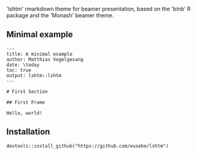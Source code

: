 'lshtm' rmarkdown theme for beamer presentation, based on the 'binb' R package and the 'Monash' beamer theme.

## Minimal example

````{md}
---
title: A minimal example
author: Matthias Vogelgesang
date: \today
toc: true
output: lshtm::lshtm
---

# First Section

## First Frame

Hello, world!
````

## Installation

````
devtools::install_github("https://github.com/eusebe/lshtm")
````
